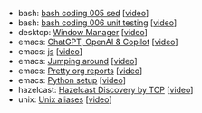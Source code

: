 - bash: [bash coding 005 sed](bash-coding-005-sed) [[video]()]
- bash: [bash coding 006 unit testing](bash-coding-006-unit-testing) [[video](https://youtu.be/XsdHnQ9OruQ)]
- desktop: [Window Manager](desktop-window-maker) [[video](https://www.youtube.com/watch?v=nS9W-wlJHPA)]
- emacs: [ChatGPT, OpenAI &amp; Copilot](emacs-openai-and-chatgpt) [[video](https://www.youtube.com/watch?v=H8jvhz0CGzU)]
- emacs: [js](emacs-js-setup) [[video]()]
- emacs: [Jumping around](emacs-jump-around) [[video]()]
- emacs: [Pretty org reports](emacs-pretty-org-reports) [[video]()]
- emacs: [Python setup](emacs-python-setup) [[video](https://www.youtube.com/watch?v=JmmTUIahB1U)]
- hazelcast: [Hazelcast Discovery by TCP](hazelcast-discovery-by-tcp) [[video]()]
- unix: [Unix aliases](unix-aliases) [[video]()]

